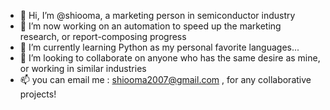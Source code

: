 - 👋 Hi, I’m @shiooma, a marketing person in semiconductor industry
- 👀 I’m now working on an automation to speed up the marketing research, or report-composing progress
- 🌱 I’m currently learning Python as my personal favorite languages...
- 💞️ I’m looking to collaborate on anyone who has the same desire as mine, or working in similar industries
- 📫 you can email me : shiooma2007@gmail.com , for any collaborative projects!

<!---
shiooma/shiooma is a ✨ special ✨ repository because its `README.md` (this file) appears on your GitHub profile.
You can click the Preview link to take a look at your changes.
--->
